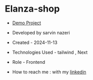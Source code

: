 
# Elanza-shop
- [Demo Project](https://eland-shop2.vercel.app)

  
- Developed by sarvin nazeri

- Created - 2024-11-13

- Technologies Used -  tailwind , Next 

- Role - Frontend

- How to reach me : with my [linkedin](https://www.linkedin.com/in/sarvin-nazeri)

